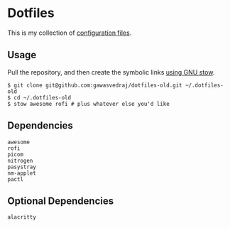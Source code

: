 # Dotfiles

This is my collection of [configuration files](http://dotfiles.github.io/).

## Usage

Pull the repository, and then create the symbolic links [using GNU
stow](https://alexpearce.me/2016/02/managing-dotfiles-with-stow/).

```shell
$ git clone git@github.com:gawasvedraj/dotfiles-old.git ~/.dotfiles-old
$ cd ~/.dotfiles-old
$ stow awesome rofi # plus whatever else you'd like
```

## Dependencies

    awesome
    rofi
    picom
    nitrogen
    pasystray
    nm-applet
    pactl

## Optional Dependencies
    alacritty

